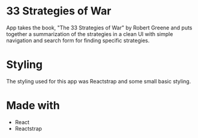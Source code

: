 # 33 Strategies of War

App takes the book, "The 33 Strategies of War" by Robert Greene and puts together a summarization of the strategies in a clean UI with simple navigation and search form for finding specific strategies.

# Styling

The styling used for this app was Reactstrap and some small basic styling.

# Made with

- React
- Reactstrap
